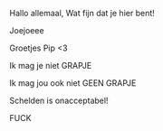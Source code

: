 Hallo allemaal,
Wat fijn dat je hier bent!

Joejoeee

Groetjes Pip <3

Ik mag je niet
GRAPJE

Ik mag jou ook niet
GEEN GRAPJE

Schelden is onacceptabel!

FUCK
